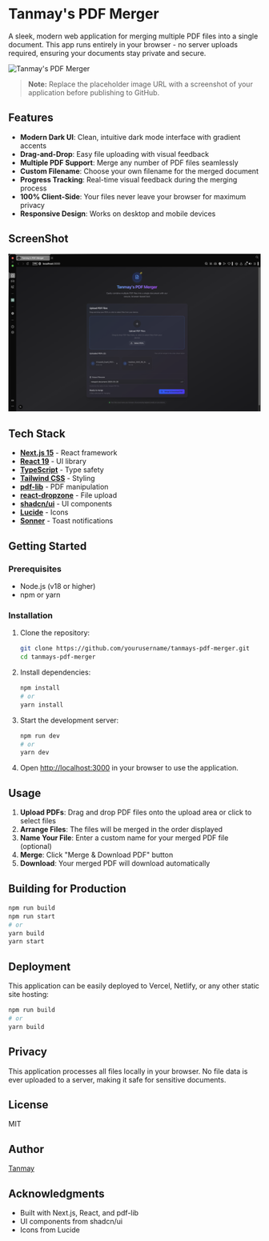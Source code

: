 # Tanmay's PDF Merger

A sleek, modern web application for merging multiple PDF files into a single document. This app runs entirely in your browser - no server uploads required, ensuring your documents stay private and secure.

![Tanmay's PDF Merger](https://i.imgur.com/PLACEHOLDER.png)

> **Note:** Replace the placeholder image URL with a screenshot of your application before publishing to GitHub.

## Features

- **Modern Dark UI**: Clean, intuitive dark mode interface with gradient accents
- **Drag-and-Drop**: Easy file uploading with visual feedback
- **Multiple PDF Support**: Merge any number of PDF files seamlessly
- **Custom Filename**: Choose your own filename for the merged document
- **Progress Tracking**: Real-time visual feedback during the merging process
- **100% Client-Side**: Your files never leave your browser for maximum privacy
- **Responsive Design**: Works on desktop and mobile devices

## ScreenShot
![Screenshot](screenshot.png)

## Tech Stack

- **[Next.js 15](https://nextjs.org/)** - React framework
- **[React 19](https://react.dev/)** - UI library
- **[TypeScript](https://www.typescriptlang.org/)** - Type safety
- **[Tailwind CSS](https://tailwindcss.com/)** - Styling
- **[pdf-lib](https://pdf-lib.js.org/)** - PDF manipulation
- **[react-dropzone](https://react-dropzone.js.org/)** - File upload
- **[shadcn/ui](https://ui.shadcn.com/)** - UI components
- **[Lucide](https://lucide.dev/)** - Icons
- **[Sonner](https://sonner.emilkowal.ski/)** - Toast notifications

## Getting Started

### Prerequisites

- Node.js (v18 or higher)
- npm or yarn

### Installation

1. Clone the repository:
   ```bash
   git clone https://github.com/yourusername/tanmays-pdf-merger.git
   cd tanmays-pdf-merger
   ```

2. Install dependencies:
   ```bash
   npm install
   # or
   yarn install
   ```

3. Start the development server:
   ```bash
   npm run dev
   # or
   yarn dev
   ```

4. Open [http://localhost:3000](http://localhost:3000) in your browser to use the application.

## Usage

1. **Upload PDFs**: Drag and drop PDF files onto the upload area or click to select files
2. **Arrange Files**: The files will be merged in the order displayed
3. **Name Your File**: Enter a custom name for your merged PDF file (optional)
4. **Merge**: Click "Merge & Download PDF" button
5. **Download**: Your merged PDF will download automatically

## Building for Production

```bash
npm run build
npm run start
# or
yarn build
yarn start
```

## Deployment

This application can be easily deployed to Vercel, Netlify, or any other static site hosting:

```bash
npm run build
# or
yarn build
```

## Privacy

This application processes all files locally in your browser. No file data is ever uploaded to a server, making it safe for sensitive documents.

## License

MIT

## Author

[Tanmay](https://github.com/yourusername)

## Acknowledgments

- Built with Next.js, React, and pdf-lib
- UI components from shadcn/ui
- Icons from Lucide
